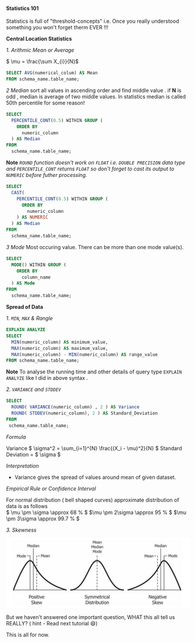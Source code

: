 #### Statistics 101 

Statistics is full of "threshold-concepts" i.e. Once you really understood something you won't forget therm EVER !!! 

**Central Location Statistics**

*1. Arithmic Mean or Average* 

$ \mu = \frac{\sum X_{i}}{N}$

```sql
SELECT AVG(numerical_colum) AS Mean
FROM schema_name.table_name; 
```

*2 Median* 
sort all values in ascending order and find middle value . if **N** is odd , median is average of two middle values. In statistics median is called 50th percentile for some reason!

```sql
SELECT
  PERCENTILE_CONT(0.5) WITHIN GROUP (
    ORDER BY
      numeric_column
  ) AS Median
FROM
  schema_name.table_name;
```
**Note** *`ROUND` function doesn't work on `FLOAT` i.e. `DOUBLE PRECISION` data type and `PERCENTILE_CONT` returns `FLOAT` so don't forget to cast its output to `NUMERIC` before futher processing.*

```sql
SELECT
  CAST(
    PERCENTILE_CONT(0.5) WITHIN GROUP (
      ORDER BY
        numeric_column
    ) AS NUMERIC
  ) AS Median
FROM
  schema_name.table_name;
```


*3 Mode* 
Most occuring value. There can be more than one mode value(s). 

```sql
SELECT
  MODE() WITHIN GROUP (
    ORDER BY
      column_name
  ) AS Mode
FROM
  schema_name.table_name;
```

**Spread of Data**

*1. `MIN`, `MAX` & Rangle*

```sql
EXPLAIN ANALYZE
SELECT
  MIN(numeric_column) AS minimum_value,
  MAX(numeric_column) AS maximum_value,
  MAX(numeric_column) - MIN(numeric_column) AS range_value
FROM schema_name.table_name;
```

**Note** To analyse the running time and other details of query type `EXPLAIN ANALYZE` like I did in above syntax . 

*2. `VARIANCE` and `STDDEV`*  

```sql
SELECT 
  ROUND( VARIANCE(numeric_column) , 2 ) AS Variance 
  ROUND( STDDEV(numeric_column), 2 ) AS Standard_Deviation
FROM 
 schema_name.table_name;
```

*Formula*

Variance $ \sigma^2  = \sum_{i=1}^{N} \frac{(X_i - \mu)^2}{N} $
Standard Deviation = $ \sigma $ 

*Interpretation*

* Variance gives the spread of values around mean of given dataset. 

*Empirical Rule or Confidence Interval*

For normal distribution ( bell shaped curves) approximate distribution of data is as follows  
$ \mu \pm \sigma  \approx 68 \% $ 
$\mu \pm 2\sigma \approx 95 \% $
$\mu \pm 3\sigma \approx 99.7 \% $


*3. Skewness* 

<img src = '../../images/skewness_check.png' ><br>


But we haven't answered one important question, WHAT this all tell us REALLY? ( hint - Read next tutorial :smile:)

This is all for now. 



